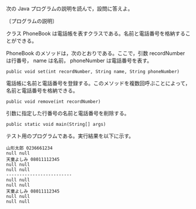 次の Java プログラムの説明を読んで，設問に答えよ。

〔プログラムの説明〕

クラス PhoneBook は電話帳を表すクラスである。名前と電話番号を格納することができる。

PhoneBook のメソッドは，次のとおりである。ここで，引数 recordNumber は行番号， name は名前， phoneNumber は電話番号を表す。

`public void set(int recordNumber, String name, String phoneNumber)`

電話帳に名前と電話番号を登録する。このメソッドを複数回呼ぶことによって， 名前と電話番号を格納できる。

`public void remove(int recordNumber)`

引数に指定した行番号の名前と電話番号を削除する。

`public static void main(String[] args)`

テスト用のプログラムである。実行結果を以下に示す。

```
山形太郎 0236661234
null null
天童よしみ 08011112345
null null
null null
-------------------------
null null
null null
天童よしみ 08011112345
null null
null null
```
